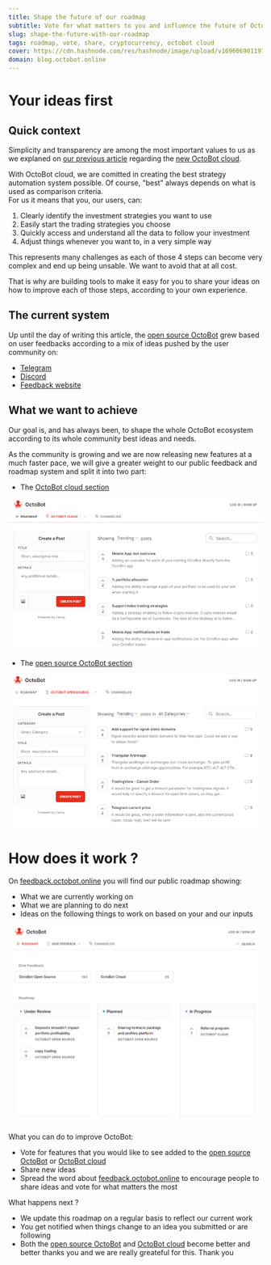 ```yaml
---
title: Shape the future of our roadmap
subtitle: Vote for what matters to you and influence the future of OctoBot
slug: shape-the-future-with-our-roadmap
tags: roadmap, vote, share, cryptocurrency, octobot cloud
cover: https://cdn.hashnode.com/res/hashnode/image/upload/v1696069011977/ZtpaiSLMZ.png?auto=format
domain: blog.octobot.online
--- 
```


# Your ideas first 

## Quick context
Simplicity and transparency are among the most important values to us as we explaned on [our previous article](https://blog.octobot.online/introducing-the-new-octobot-cloud) regarding the [new OctoBot cloud](https://www.octobot.cloud/?utm_source=blog.octobot.online&utm_medium=dk&utm_campaign=shape-the-future-with-our-roadmap&utm_content=quick_context).

With OctoBot cloud, we are comitted in creating the best strategy automation system possible. Of course, "best" always depends on what is used as comparison criteria.  
For us it means that you, our users, can:
  1. Clearly identify the investment strategies you want to use
  2. Easily start the trading strategies you choose
  3. Quickly access and understand all the data to follow your investment
  4. Adjust things whenever you want to, in a very simple way

This represents many challenges as each of those 4 steps can become very complex and end up being unsable. We want to avoid that at all cost.

That is why are building tools to make it easy for you to share your ideas on how to improve each of those steps, according to your own experience.

## The current system
Up until the day of writing this article, the [open source OctoBot](https://github.com/Drakkar-Software/OctoBot) grew based on user feedbacks according to a mix of ideas pushed by the user community on:
- [Telegram](https://t.me/octobot_trading)
- [Discord](https://discord.com/invite/vHkcb8W) 
- [Feedback website](https://feedback.octobot.online/open-source) 

## What we want to achieve

Our goal is, and has always been, to shape the whole OctoBot ecosystem according to its whole community best ideas and needs.

As the community is growing and we are now releasing new features at a much faster pace, we will give a greater weight to our public feedback and roadmap system and split it into two part:
- The [OctoBot cloud section](https://feedback.octobot.online/cloud)

![octobot_cloud](https://raw.githubusercontent.com/Drakkar-Software/OctoBot-Blog/master/resources/images/shape-the-future-with-our-roadmap/octobot_cloud.png)
- The [open source OctoBot section](https://feedback.octobot.online/open-source)

![open_source_octobot](https://raw.githubusercontent.com/Drakkar-Software/OctoBot-Blog/master/resources/images/shape-the-future-with-our-roadmap/open_source_octobot.png)

# How does it work ?
On [feedback.octobot.online](https://feedback.octobot.online/) you will find our public roadmap showing:
  - What we are currently working on
  - What we are planning to do next
  - Ideas on the following things to work on based on your and our inputs

![dca](https://raw.githubusercontent.com/Drakkar-Software/OctoBot-Blog/master/resources/images/shape-the-future-with-our-roadmap/roadmap.png)

What you can do to improve OctoBot:
  - Vote for features that you would like to see added to the [open source OctoBot](https://github.com/Drakkar-Software/OctoBot) or [OctoBot cloud](https://www.octobot.cloud/?utm_source=blog.octobot.online&utm_medium=dk&utm_campaign=shape-the-future-with-our-roadmap&utm_content=what_can_you_do_to_improve_octobot)
  - Share new ideas
  - Spread the word about [feedback.octobot.online](https://feedback.octobot.online/) to encourage people to share ideas and vote for what matters the most

What happens next ?
  - We update this roadmap on a regular basis to reflect our current work
  - You get notified when things change to an idea you submitted or are following
  - Both the [open source OctoBot](https://github.com/Drakkar-Software/OctoBot) and [OctoBot cloud](https://www.octobot.cloud/?utm_source=blog.octobot.online&utm_medium=dk&utm_campaign=shape-the-future-with-our-roadmap&utm_content=what_happens_next) become better and better thanks you and we are really greateful for this. Thank you

